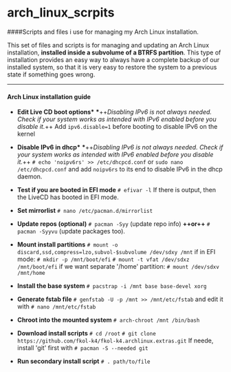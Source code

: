 arch_linux_scrpits
==================

####Scripts and files i use for managing my Arch Linux installation.

This set of files and scripts is for managing and updating an Arch Linux installation, **installed inside a subvolume of a BTRFS partition**.
This type of installation provides an easy way to always have a complete backup of our installed system, so that it is very easy to restore the system to a previous state if something goes wrong.

---

#### Arch Linux installation guide

- **Edit Live CD boot options\***
**\***++*Disabling IPv6 is not always needed.
Check if your system works as intended with IPv6 enabled before you disable it.*++
Add `ipv6.disable=1` before booting
to disable IPv6 on the kernel

- **Disable IPv6 in dhcp\***
**\***++*Disabling IPv6 is not always needed.
Check if your system works as intended with IPv6 enabled before you disable it.*++
`# echo 'noipv6rs' >> /etc/dhcpcd.conf`
or
`sudo nano /etc/dhcpcd.conf`
and add `noipv6rs` to its end
to disable IPv6 in the dhcp daemon.

- **Test if you are booted in EFI mode**
`# efivar -l`
If there is output, then the LiveCD has booted in EFI mode.

- **Set mirrorlist**
`# nano /etc/pacman.d/mirrorlist`

- **Update repos (optional)**
`# pacman -Syy` (update repo info) **++or++**
`# pacman -Syyvu` (update packages too).

- **Mount install partitions**
`# mount -o discard,ssd,compress=lzo,subvol-$subvolume /dev/sdxy /mnt`
if in EFI mode:
`# mkdir -p /mnt/boot/efi`
`# mount -t vfat /dev/sdxz /mnt/boot/efi`
if we want separate '/home' partition:
`# mount /dev/sdxv /mnt/home`

- **Install the base system**
`# pacstrap -i /mnt base base-devel xorg`

- **Generate fstab file**
`# genfstab -U -p /mnt >> /mnt/etc/fstab`
and edit it with
`# nano /mnt/etc/fstab`

- **Chroot into the mounted system**
`# arch-chroot /mnt /bin/bash`

- **Download install scripts**
`# cd /root`
`# git clone https://github.com/fkol-k4/fkol-k4.archlinux.extras.git`
If neede, install 'git' first with
`# pacman -S --needed git`

- **Run secondary install script**
`# . path/to/file`

